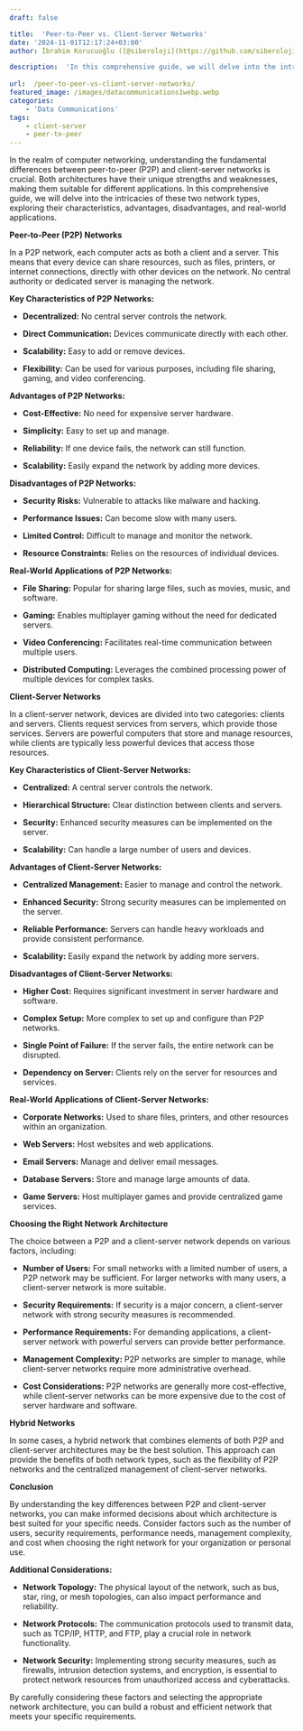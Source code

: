 ```yaml
---
draft: false

title:  'Peer-to-Peer vs. Client-Server Networks'
date: '2024-11-01T12:17:24+03:00'
author: İbrahim Korucuoğlu ([@siberoloji](https://github.com/siberoloji))

description:  'In this comprehensive guide, we will delve into the intricacies of these two network types, exploring their characteristics, advantages, disadvantages, and real-world applications.' 
 
url:  /peer-to-peer-vs-client-server-networks/
featured_image: /images/datacommunications1webp.webp
categories:
    - 'Data Communications'
tags:
    - client-server
    - peer-to-peer
---
```



In the realm of computer networking, understanding the fundamental differences between peer-to-peer (P2P) and client-server networks is crucial. Both architectures have their unique strengths and weaknesses, making them suitable for different applications. In this comprehensive guide, we will delve into the intricacies of these two network types, exploring their characteristics, advantages, disadvantages, and real-world applications.



**Peer-to-Peer (P2P) Networks**



In a P2P network, each computer acts as both a client and a server. This means that every device can share resources, such as files, printers, or internet connections, directly with other devices on the network. No central authority or dedicated server is managing the network.



**Key Characteristics of P2P Networks:**


* **Decentralized:** No central server controls the network.

* **Direct Communication:** Devices communicate directly with each other.

* **Scalability:** Easy to add or remove devices.

* **Flexibility:** Can be used for various purposes, including file sharing, gaming, and video conferencing.




**Advantages of P2P Networks:**


* **Cost-Effective:** No need for expensive server hardware.

* **Simplicity:** Easy to set up and manage.

* **Reliability:** If one device fails, the network can still function.

* **Scalability:** Easily expand the network by adding more devices.




**Disadvantages of P2P Networks:**


* **Security Risks:** Vulnerable to attacks like malware and hacking.

* **Performance Issues:** Can become slow with many users.

* **Limited Control:** Difficult to manage and monitor the network.

* **Resource Constraints:** Relies on the resources of individual devices.




**Real-World Applications of P2P Networks:**


* **File Sharing:** Popular for sharing large files, such as movies, music, and software.

* **Gaming:** Enables multiplayer gaming without the need for dedicated servers.

* **Video Conferencing:** Facilitates real-time communication between multiple users.

* **Distributed Computing:** Leverages the combined processing power of multiple devices for complex tasks.




**Client-Server Networks**



In a client-server network, devices are divided into two categories: clients and servers. Clients request services from servers, which provide those services. Servers are powerful computers that store and manage resources, while clients are typically less powerful devices that access those resources.



**Key Characteristics of Client-Server Networks:**


* **Centralized:** A central server controls the network.

* **Hierarchical Structure:** Clear distinction between clients and servers.

* **Security:** Enhanced security measures can be implemented on the server.

* **Scalability:** Can handle a large number of users and devices.




**Advantages of Client-Server Networks:**


* **Centralized Management:** Easier to manage and control the network.

* **Enhanced Security:** Strong security measures can be implemented on the server.

* **Reliable Performance:** Servers can handle heavy workloads and provide consistent performance.

* **Scalability:** Easily expand the network by adding more servers.




**Disadvantages of Client-Server Networks:**


* **Higher Cost:** Requires significant investment in server hardware and software.

* **Complex Setup:** More complex to set up and configure than P2P networks.

* **Single Point of Failure:** If the server fails, the entire network can be disrupted.

* **Dependency on Server:** Clients rely on the server for resources and services.




**Real-World Applications of Client-Server Networks:**


* **Corporate Networks:** Used to share files, printers, and other resources within an organization.

* **Web Servers:** Host websites and web applications.

* **Email Servers:** Manage and deliver email messages.

* **Database Servers:** Store and manage large amounts of data.

* **Game Servers:** Host multiplayer games and provide centralized game services.




**Choosing the Right Network Architecture**



The choice between a P2P and a client-server network depends on various factors, including:


* **Number of Users:** For small networks with a limited number of users, a P2P network may be sufficient. For larger networks with many users, a client-server network is more suitable.

* **Security Requirements:** If security is a major concern, a client-server network with strong security measures is recommended.

* **Performance Requirements:** For demanding applications, a client-server network with powerful servers can provide better performance.

* **Management Complexity:** P2P networks are simpler to manage, while client-server networks require more administrative overhead.

* **Cost Considerations:** P2P networks are generally more cost-effective, while client-server networks can be more expensive due to the cost of server hardware and software.




**Hybrid Networks**



In some cases, a hybrid network that combines elements of both P2P and client-server architectures may be the best solution. This approach can provide the benefits of both network types, such as the flexibility of P2P networks and the centralized management of client-server networks.



**Conclusion**



By understanding the key differences between P2P and client-server networks, you can make informed decisions about which architecture is best suited for your specific needs. Consider factors such as the number of users, security requirements, performance needs, management complexity, and cost when choosing the right network for your organization or personal use.



**Additional Considerations:**


* **Network Topology:** The physical layout of the network, such as bus, star, ring, or mesh topologies, can also impact performance and reliability.

* **Network Protocols:** The communication protocols used to transmit data, such as TCP/IP, HTTP, and FTP, play a crucial role in network functionality.

* **Network Security:** Implementing strong security measures, such as firewalls, intrusion detection systems, and encryption, is essential to protect network resources from unauthorized access and cyberattacks.




By carefully considering these factors and selecting the appropriate network architecture, you can build a robust and efficient network that meets your specific requirements.
